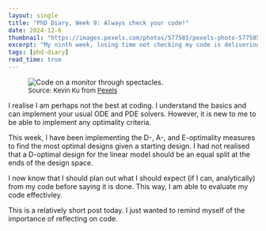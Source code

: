 ```yaml
---
layout: single
title: "PhD Diary, Week 9: Always check your code!"
date: 2024-12-6
thumbnail: "https://images.pexels.com/photos/577585/pexels-photo-577585.jpeg?auto=compress&cs=tinysrgb&w=1260&h=750&dpr=2"
excerpt: "My ninth week, losing time not checking my code is delivering what it should do."
tags: [phd-diary]
read_time: true
---
```

<script src="https://polyfill.io/v3/polyfill.min.js?features=es6"></script>
<script id="MathJax-script" async src="https://cdn.jsdelivr.net/npm/mathjax@3/es5/tex-mml-chtml.js"></script>
<script type="text/javascript" async
  src="https://cdnjs.cloudflare.com/ajax/libs/mathjax/2.7.7/MathJax.js?config=TeX-MML-AM_CHTML">
</script>
<figure>
  <img src="https://images.pexels.com/photos/577585/pexels-photo-577585.jpeg?auto=compress&cs=tinysrgb&w=1260&h=750&dpr=2" alt="Code on a monitor through spectacles."
title="Code on a monitor through spectacles." style="width=100%;">
  <figcaption style="font-size: small;">Source: Kevin Ku from <a href = "https://www.pexels.com/@kevin-ku-92347/">Pexels</a></figcaption></figure>

I realise I am perhaps not the best at coding. I understand the basics and can implement your usual ODE and PDE solvers. However, it is new to me to be able to implement any optimality criteria. 

This week, I have been implementing the D-, A-, and E-optimality measures to find the most optimal designs given a starting design. I had not realised that a D-optimal design for the linear model should be an equal split at the ends of the design space.

I now know that I should plan out what I should expect (if I can, analytically) from my code before saying it is done. This way, I am able to evaluate my code effectivley.

This is a relatively short post today. I just wanted to remind myself of the importance of reflecting on code.
